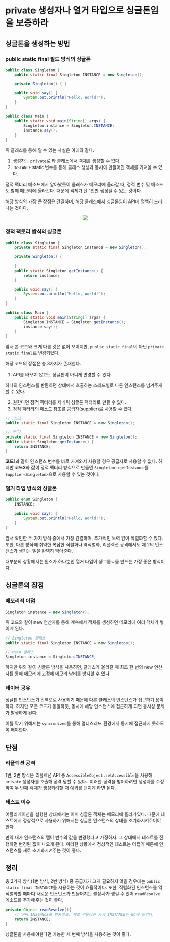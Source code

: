 # private 생성자나 열거 타입으로 싱글톤임을 보증하라

## 싱글톤을 생성하는 방법

### public static final 필드 방식의 싱글톤

```java
public class Singleton {
    public static final Singleton INSTANCE = new Singleton();

    private Singleton() { }

    public void say() {
        System.out.println("Hello, World!");
    }
}

public class Main {
    public static void main(String[] args) {
        Singleton instance = Singleton.INSTANCE;
        instance.say();
    }
}
```

위 클래스를 통해 알 수 있는 사실은 아래와 같다.

1. 생성자는 `private`로 타 클래스에서 객체를 생성할 수 없다.
2. `INSTANCE` static 변수를 통해 클래스 생성과 동시에 만들어진 객체를 가져올 수 있다.

정적 팩터리 메소드에서 알아봤듯이 클래스가 메모리에 올라갈 때, 정적 변수 및 메소드도 함께 메모리에 올라간다.
때문에 객체가 단 1번만 생성될 수 있는 것이다.

해당 방식의 가장 큰 장점은 간결하며, 해당 클래스에서 싱글톤임이 API에 명백히 드러나는 것이다.

<center>
<img src="https://github.com/Jwhyee/effective-java/assets/82663161/89209561-2d56-40bb-8ebf-b74d38148f53">
</center>

### 정적 팩토리 방식의 싱글톤

```java
public class Singleton {
    private static final Singleton instance = new Singleton();

    private Singleton() {
        
    }
    public static Singleton getInstance() {
        return instance;
    }

    public void say() {
        System.out.println("Hello, World!");
    }
}

public class Main {
    public static void main(String[] args) {
        Singleton INSTANCE = Singleton.getInstance();
        instance.say();
    }
}
```

앞서 본 코드와 크게 다를 것은 없어 보이지만, `public static final`이 아닌 `private static final`로 변경되었다.

해당 코드의 장점은 총 3가지가 존재한다.

1. API를 바꾸지 않고도 싱글톤이 아니게 변경할 수 있다.

하나의 인스턴스를 반환하던 상태에서 호출하는 스레드별로 다른 인스턴스를 넘겨주게 할 수 있다.

2. 원한다면 정적 팩터리를 제네릭 싱글톤 팩터리로 만들 수 있다.
3. 정적 팩터리의 메소드 참조를 공급자(supplier)로 사용할 수 있다.

```java
// 코드1
public static final Singleton INSTANCE = new Singleton();

// 코드2
private static final Singleton INSTANCE = new Singleton();
public static Singleton getInstance() {
    return INSTANCE;
}
```

**코드1**과 같이 인스턴스 변수를 바로 가져와서 사용할 경우 공급자로 사용할 수 없다.
하지만 **코드2**와 같이 정적 팩터리 방식으로 만들면 `Singleton::getInstance`를 `Supplier<Singleton>`으로 사용할 수 있는 것이다.

### 열거 타입 방식의 싱글톤

```java
public enum Singleton {
    INSTANCE;
    
    public void say() {
        System.out.println("Hello, World!");
    }
}
```

앞서 확인한 두 가지 방식 중에서 가장 간결하며, 추가적인 노력 없이 직렬화할 수 있다.
또한, 다른 방식에 취약한 복잡한 직렬화나 역직렬화, 리플렉션 공격에서도 제 2의 인스턴스가 생기는 일을 완벽히 막아준다.

대부분의 상황에서는 원소가 하나뿐인 열거 타입이 싱그롵ㄴ을 만드는 가장 좋은 방식이다.

## 싱글톤의 장점

### 메모리적 이점

```java
Singleton instance = new Singleton();
```

위 코드와 같이 new 연산자를 통해 계속해서 객체를 생성하면 메모리에 여러 객체가 쌓이게 된다.

```java
// Singleton 클래스
public static final Singleton INSTANCE = new Singleton();

// Main 클래스
Singleton instance = Singleton.INSTANCE;
```

하지만 위와 같이 싱글톤 방식을 사용하면, 클래스가 올라갈 때 최초 한 번의 new 연산자를 통해 메모리에 고정해 메모리 낭비를 방지할 수 있다.

### 데이터 공유

싱글톤 인스턴스가 전역으로 사용되기 때문에 다른 클래스의 인스턴스가 접근하기 용이하다.
하지만 모든 코드가 동일하듯, 동시에 해당 인스턴스에 접근하게 되면 동시성 문제가 발생하게 된다.

이를 막기 위해서는 `syncronized`를 통해 멀티스레드 환경에서 동시에 접근하지 못하도록 해야한다.

## 단점

### 리플렉션 공격

1번, 2번 방식은 리플렉션 API 중 `AccessibleObject.setAccessible`을 사용해 `private` 생성자를 호출해 공격 당할 수 있다..
이러한 공격을 방어하려면 생성자를 수정하여 두 번째 객체가 생성되려할 때 예외를 던지게 하면 된다.

### 테스트 이슈

어플리케이션을 실행한 상태에서는 이미 싱글톤 객체는 메모리에 올라가있다.
때문에 테스트에서 정상적으로 사용하기 위해서는 싱글톤 인스턴스의 상태를 초기화시켜주어야 한다.

만약 내가 인스턴스의 멤버 변수의 값을 변경했다고 가정하자.
그 상태에서 테스트를 진행하면 변경된 값이 나오게 된다.
이러한 상황에서 정상적인 테스트는 어렵기 때문에 인스턴스를 새로 초기화시켜주는 것이 좋다.

## 정리

총 2가지 방식(1번 방식, 2번 방식) 중 공급자가 크게 필요하지 않을 경우에는 `public static final INSTANCE`를 시용하는 것이 효율적이다.
또한, 직렬화된 인스턴스를 역직렬화할 때마다 새로운 인스턴스가 만들어지는 불상사가 생길 수 있어 `readResolve` 메소드를 추가해주는 것이 좋다.

```java
private Object readResolve(){
    // 진짜 INSTANCE를 반환하고, 새로 만들어진 가짜 INSTANCE는 GC에 맡긴다.
    return INSTANCE;
}
```

싱글톤을 사용해야한다면 가능한 세 번째 방식을 사용하는 것이 좋다.